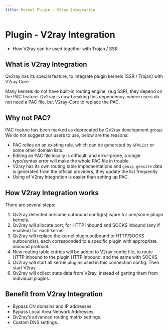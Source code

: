 ```yaml
---
title: Kernel Plugin - V2ray Integration
---
```


# Plugin - V2ray Integration

- How V2ray can be used together with Trojan / SSR

## What is V2ray Integration

Qv2ray has its special feature, to integrate plugin kernels (SSR / Trojan) with V2ray Core.

Many kernels do not have built-in routing engine, (e.g SSR), they depend on the PAC feature. Qv2ray is now breaking this dependency, where users do not need a PAC file, but V2ray-Core to replace the PAC.

## Why not PAC?

PAC feature has been marked as deprecated by Qv2ray development group. We do not suggest our users to use, below are the reasons:

- PAC relies on an existing rule, which can be generated by `GFWList` or some other domain lists.
- Editing an PAC file locally is difficult, and error-prone, a single typo/syntax error will make the whole PAC file in trouble.
- V2ray has its own routing table implementations and `geoip`, `geosite` data is generated from the official providers, they update the list frequently
- Using of V2ray Integration is easier than setting up PAC.

## How V2ray Integration works

There are several steps:

1. Qv2ray detected an/some outbound config(s) is/are for one/some plugin kernels.
2. Qv2ray will allocate port, for HTTP inbound and SOCKS inbound (any if enabled) for each kernel.
3. Qv2ray will replace the kernel plugin outbound to HTTP/SOCKS outbound(s), each corresponded to a specific plugin with appropriate inbound protocol.
4. New routing table entries will be added to V2ray config file, to route HTTP inbound to the plugin HTTP inbound, and the same with SOCKS
5. Qv2ray will start all kernel plugins used in this connection config. Then start V2ray.
6. Qv2ray will collect stats data from V2ray, instead of getting them from individual plugins.

## Benefit from V2ray Integration

- Bypass CN domains and IP addresses.
- Bypass Local Area Network Addresses.
- Qv2ray’s advanced routing matrix settings.
- Custom DNS settings.

